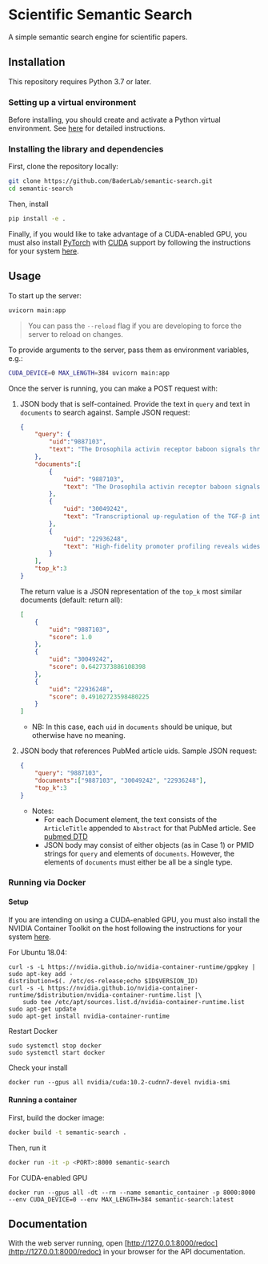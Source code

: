 # Scientific Semantic Search

A simple semantic search engine for scientific papers.

## Installation

This repository requires Python 3.7 or later.

### Setting up a virtual environment

Before installing, you should create and activate a Python virtual environment. See [here](https://github.com/allenai/allennlp#installing-via-pip) for detailed instructions.

### Installing the library and dependencies

First, clone the repository locally:

```bash
git clone https://github.com/BaderLab/semantic-search.git
cd semantic-search
```

Then, install

```bash
pip install -e .
```

Finally, if you would like to take advantage of a CUDA-enabled GPU, you must also install [PyTorch](https://pytorch.org/) with [CUDA](https://developer.nvidia.com/cuda-zone) support by following the instructions for your system [here](https://pytorch.org/get-started/locally/).

## Usage

To start up the server:

```bash
uvicorn main:app
```

> You can pass the `--reload` flag if you are developing to force the server to reload on changes.

To provide arguments to the server, pass them as environment variables, e.g.:

```bash
CUDA_DEVICE=0 MAX_LENGTH=384 uvicorn main:app
```

Once the server is running, you can make a POST request with:

1. JSON body that is self-contained. Provide the text in `query` and text in `documents` to search against. Sample JSON request:

    ```json
    {
        "query": {
            "uid":"9887103",
            "text": "The Drosophila activin receptor baboon signals through dSmad2 and controls cell proliferation but not patterning during larval development. The TGF-beta superfamily of growth and differentiation factors, including TGF-beta, Activins and bone morphogenetic proteins (BMPs) play critical roles in regulating the development of many organisms. These factors signal through a heteromeric complex of type I and II serine/threonine kinase receptors that phosphorylate members of the Smad family of transcription factors, thereby promoting their nuclear localization. Although components of TGF-beta/Activin signaling pathways are well defined in vertebrates, no such pathway has been clearly defined in invertebrates. In this study we describe the role of Baboon (Babo), a type I Activin receptor previously called Atr-I, in Drosophila development and characterize aspects of the Babo intracellular signal-transduction pathway. Genetic analysis of babo loss-of-function mutants and ectopic activation studies indicate that Babo signaling plays a role in regulating cell proliferation. In mammalian cells, activated Babo specifically stimulates Smad2-dependent pathways to induce TGF-beta/Activin-responsive promoters but not BMP-responsive elements. Furthermore, we identify a new Drosophila Smad, termed dSmad2, that is most closely related to vertebrate Smads 2 and 3. Activated Babo associates with dSmad2 but not Mad, phosphorylates the carboxy-terminal SSXS motif and induces heteromeric complex formation with Medea, the Drosophila Smad4 homolog. Our results define a novel Drosophila Activin/TGF-beta pathway that is analogous to its vertebrate counterpart and show that this pathway functions to promote cellular growth with minimal effects on patterning."
        },
        "documents":[
            {
                "uid": "9887103",
                "text": "The Drosophila activin receptor baboon signals through dSmad2 and controls cell proliferation but not patterning during larval development. The TGF-beta superfamily of growth and differentiation factors, including TGF-beta, Activins and bone morphogenetic proteins (BMPs) play critical roles in regulating the development of many organisms. These factors signal through a heteromeric complex of type I and II serine/threonine kinase receptors that phosphorylate members of the Smad family of transcription factors, thereby promoting their nuclear localization. Although components of TGF-beta/Activin signaling pathways are well defined in vertebrates, no such pathway has been clearly defined in invertebrates. In this study we describe the role of Baboon (Babo), a type I Activin receptor previously called Atr-I, in Drosophila development and characterize aspects of the Babo intracellular signal-transduction pathway. Genetic analysis of babo loss-of-function mutants and ectopic activation studies indicate that Babo signaling plays a role in regulating cell proliferation. In mammalian cells, activated Babo specifically stimulates Smad2-dependent pathways to induce TGF-beta/Activin-responsive promoters but not BMP-responsive elements. Furthermore, we identify a new Drosophila Smad, termed dSmad2, that is most closely related to vertebrate Smads 2 and 3. Activated Babo associates with dSmad2 but not Mad, phosphorylates the carboxy-terminal SSXS motif and induces heteromeric complex formation with Medea, the Drosophila Smad4 homolog. Our results define a novel Drosophila Activin/TGF-beta pathway that is analogous to its vertebrate counterpart and show that this pathway functions to promote cellular growth with minimal effects on patterning."
            },
            {
                "uid": "30049242",
                "text": "Transcriptional up-regulation of the TGF-β intracellular signaling transducer Mad of Drosophila larvae in response to parasitic nematode infection. The common fruit fly Drosophila melanogaster is an exceptional model for dissecting innate immunity. However, our knowledge on responses to parasitic nematode infections still lags behind. Recent studies have demonstrated that the well-conserved TGF-β signaling pathway participates in immune processes of the fly, including the anti-nematode response. To elucidate the molecular basis of TGF-β anti-nematode activity, we performed a transcript level analysis of different TGF-β signaling components following infection of D. melanogaster larvae with the nematode parasite Heterorhabditis gerrardi. We found no significant changes in the transcript level of most extracellular ligands in both bone morphogenic protein (BMP) and activin branches of the TGF-β signaling pathway between nematode-infected larvae and uninfected controls. However, extracellular ligand, Scw, and Type I receptor, Sax, in the BMP pathway as well as the Type I receptor, Babo, in the activin pathway were substantially up-regulated following H. gerrardi infection. Our results suggest that receptor up-regulation leads to transcriptional up-regulation of the intracellular component Mad in response to H. gerrardi following changes in gene expression of intracellular receptors of both TGF-β signaling branches. These findings identify the involvement of certain TGF-β signaling pathway components in the immune signal transduction of D. melanogaster larvae against parasitic nematodes ."
            },
            {
                "uid": "22936248",
                "text": "High-fidelity promoter profiling reveals widespread alternative promoter usage and transposon-driven developmental gene expression. Many eukaryotic genes possess multiple alternative promoters with distinct expression specificities. Therefore, comprehensively annotating promoters and deciphering their individual regulatory dynamics is critical for gene expression profiling applications and for our understanding of regulatory complexity. We introduce RAMPAGE, a novel promoter activity profiling approach that combines extremely specific 5'-complete cDNA sequencing with an integrated data analysis workflow, to address the limitations of current techniques. RAMPAGE features a streamlined protocol for fast and easy generation of highly multiplexed sequencing libraries, offers very high transcription start site specificity, generates accurate and reproducible promoter expression measurements, and yields extensive transcript connectivity information through paired-end cDNA sequencing. We used RAMPAGE in a genome-wide study of promoter activity throughout 36 stages of the life cycle of Drosophila melanogaster, and describe here a comprehensive data set that represents the first available developmental time-course of promoter usage. We found that >40% of developmentally expressed genes have at least two promoters and that alternative promoters generally implement distinct regulatory programs. Transposable elements, long proposed to play a central role in the evolution of their host genomes through their ability to regulate gene expression, contribute at least 1300 promoters shaping the developmental transcriptome of D. melanogaster. Hundreds of these promoters drive the expression of annotated genes, and transposons often impart their own expression specificity upon the genes they regulate. These observations provide support for the theory that transposons may drive regulatory innovation through the distribution of stereotyped cis-regulatory modules throughout their host genomes."
            }
        ],
        "top_k":3
    }
    ```

    The return value is a JSON representation of the `top_k` most similar documents (default: return all):

    ```json
    [
        {
            "uid": "9887103",
            "score": 1.0
        },
        {
            "uid": "30049242",
            "score": 0.6427373886108398
        },
        {
            "uid": "22936248",
            "score": 0.49102723598480225
        }
    ]
    ```

    - NB: In this case, each `uid` in `documents` should be unique, but otherwise have no meaning.

2. JSON body that references PubMed article uids. Sample JSON request:

    ```json
    {
        "query": "9887103",
        "documents":["9887103", "30049242", "22936248"],
        "top_k":3
    }
    ```

    - Notes:
      - For each Document element, the text consists of the `ArticleTitle` appended to `Abstract` for that PubMed article. See [pubmed DTD](https://dtd.nlm.nih.gov/ncbi/pubmed/doc/out/180101/index.html)
      - JSON body may consist of either objects (as in Case 1) or PMID strings for `query` and elements of `documents`. However, the elements of `documents` must either be all be a single type.

### Running via Docker

#### Setup

If you are intending on using a CUDA-enabled GPU, you must also install the NVIDIA Container Toolkit on the host following the instructions for your system [here](https://github.com/NVIDIA/nvidia-docker).

For Ubuntu 18.04:

```
curl -s -L https://nvidia.github.io/nvidia-container-runtime/gpgkey | sudo apt-key add -
distribution=$(. /etc/os-release;echo $ID$VERSION_ID)
curl -s -L https://nvidia.github.io/nvidia-container-runtime/$distribution/nvidia-container-runtime.list |\
    sudo tee /etc/apt/sources.list.d/nvidia-container-runtime.list
sudo apt-get update
sudo apt-get install nvidia-container-runtime
```

Restart Docker

```
sudo systemctl stop docker
sudo systemctl start docker
```

Check your install

```
docker run --gpus all nvidia/cuda:10.2-cudnn7-devel nvidia-smi
```

#### Running a container

First, build the docker image:

```bash
docker build -t semantic-search .
```

Then, run it

```bash
docker run -it -p <PORT>:8000 semantic-search
```

For CUDA-enabled GPU

```
docker run --gpus all -dt --rm --name semantic_container -p 8000:8000 --env CUDA_DEVICE=0 --env MAX_LENGTH=384 semantic-search:latest
```

## Documentation

With the web server running, open [http://127.0.0.1:8000/redoc](http://127.0.0.1:8000/redoc) in your browser for the API documentation.
